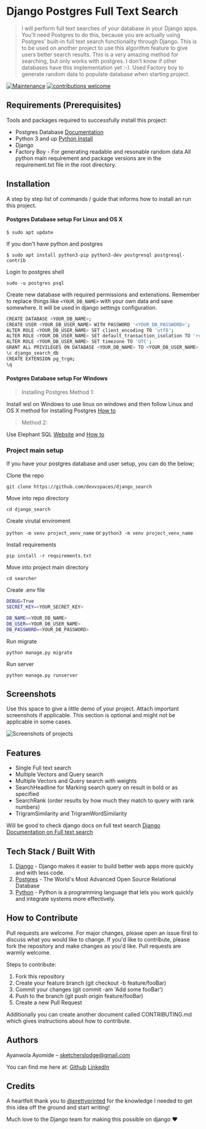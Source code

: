 # Django Postgres Full Text Search
> I will perform full text searches of your database in your Django apps. You'll need Postgres to do this, because you are actually using Postgres' built-in full text search functionality through Django. This is to be used on another project to use this algorithm feature to give users better search results. This is a very amazing method for searching, but only works with postgres. I don't know if other databases have this implementation yet :-).
> Used Factory boy to generate random data to populate database when starting project.

[![Maintenance](https://img.shields.io/badge/Maintained%3F-yes-green.svg)](https://github.com/devvspaces/readme_template/graphs/commit-activity)
[![contributions welcome](https://img.shields.io/badge/contributions-welcome-brightgreen.svg?style=flat)](https://github.com/devvspaces/readme_template/issues)


## Requirements  (Prerequisites)
Tools and packages required to successfully install this project:
* Postgres Database [Documentation](https://www.postgresql.org/docs/current/textsearch.html)
* Python 3 and up [Python Install](https://www.python.org/downloads/)
* Django
* Factory Boy - For generating readable and resonable random data
All python main requirement and package versions are in the requirement.txt file in the root directory.

## Installation
A step by step list of commands / guide that informs how to install an run this project. 

#### Postgres Database setup For Linux and OS X

`$ sudo apt update`

If you don't have python and postgres

`$ sudo apt install python3-pip python3-dev postgresql postgresql-contrib`

Login to postgres shell

`sudo -u postgres psql`

Create new database with required permissions and extenstions. Remember to replace things like `<YOUR_DB_NAME>` with your own data and save somewhere. It will be used in django settings configuration.

```sh
CREATE DATABASE <YOUR_DB_NAME>;
CREATE USER <YOUR_DB_USER_NAME> WITH PASSWORD '<YOUR_DB_PASSWORD>';
ALTER ROLE <YOUR_DB_USER_NAME> SET client_encoding TO 'utf8';
ALTER ROLE <YOUR_DB_USER_NAME> SET default_transaction_isolation TO 'read committed';
ALTER ROLE <YOUR_DB_USER_NAME> SET timezone TO 'UTC';
GRANT ALL PRIVILEGES ON DATABASE <YOUR_DB_NAME> TO <YOUR_DB_USER_NAME>;
\c django_search_db
CREATE EXTENSION pg_trgm;
\q
```


#### Postgres Database setup For Windows

> Installing Postgres Method 1:

Install wsl on Windows to use linux on windows and then follow Linux and OS X method for installing Postgres [How to](https://adamtheautomator.com/windows-subsystem-for-linux/)

> Method 2:

Use Elephant SQL [Website](https://www.elephantsql.com/) and [How to](https://youtu.be/139a0fm0YFY?list=RDCMUC-QDfvrRIDB6F0bIO4I4HkQ&t=107)


### Project main setup

If you have your postgres database and user setup, you can do the below;

Clone the repo

`git clone https://github.com/devvspaces/django_search`

Move into repo directory

`cd django_search`

Create virutal enviroment

`python -m venv project_venv_name` or `python3 -m venv project_venv_name`

Install requirements

`pip install -r requirements.txt`

Move into project main directory

`cd searcher`

Create .env file

```sh
DEBUG=True
SECRET_KEY=<YOUR_SECRET_KEY>

DB_NAME=<YOUR_DB_NAME>
DB_USER=<YOUR_DB_USER_NAME>
DB_PASSWORD=<YOUR_DB_PASSWORD>
```

Run migrate

`python manage.py migrate`

Run server

`python manage.py runserver`

 
## Screenshots
Use this space to give a little demo of your project. Attach important screenshots if applicable. This section is optional and might not be applicable in some cases.

![Screenshots of projects](https://drive.google.com/file/d/1_H89nqPlrqg0jxqbHf9kxd-wLDmHEjB6/view?usp=sharing)

## Features
* Single Full text search
* Multiple Vectors and Query search
* Multiple Vectors and Query search with weights
* SearchHeadline for Marking search query on result in bold or as specified
* SearchRank (order results by how much they match to query with rank numbers)
* TrigramSimilarity and TrigramWordSimilarity

Will be good to check django docs on full text search [Django Documentation on Full text search](https://docs.djangoproject.com/en/4.0/ref/contrib/postgres/search/)



## Tech Stack / Built With
1. [Django](https://www.djangoproject.com/) - Django makes it easier to build better web apps more quickly and with less code.
2. [Postgres](https://www.postgresql.org/)  - The World's Most Advanced Open Source Relational Database
3. [Python](https://www.python.org/) - Python is a programming language that lets you work quickly and integrate systems more effectively.

## How to Contribute

Pull requests are welcome. For major changes, please open an issue first to discuss what you would like to change. If you'd like to contribute, please fork the repository and make changes as you'd like. Pull requests are warmly welcome.

Steps to contribute:
1. Fork this repository
2. Create your feature branch (git checkout -b feature/fooBar)
3. Commit your changes (git commit -am 'Add some fooBar')
4. Push to the branch (git push origin feature/fooBar)
5. Create a new Pull Request

Additionally you can create another document called CONTRIBUTING.md which gives instructions about how to contribute. 

## Authors
 
Ayanwola Ayomide  – sketcherslodge@gmail.com
 
 You can find me here at:
[Github](https://github.com/devvspaces)
[LinkedIn](https://www.linkedin.com/in/netrobe-webby-878920194/)

## Credits

A heartfelt thank you to [@prettyprinted](https://www.youtube.com/channel/UC-QDfvrRIDB6F0bIO4I4HkQ) for the knowledge I needed to get this idea off the ground and start writing!

Much love to the Django team for making this possible on django ❤️